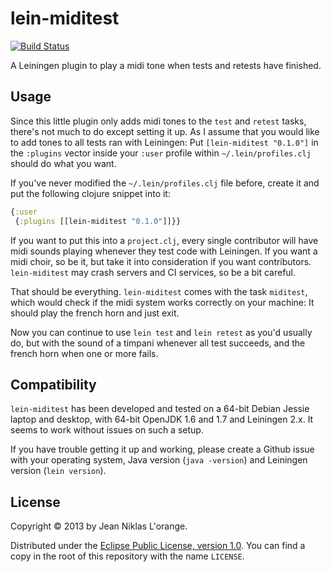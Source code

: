 # lein-miditest
[![Build Status](https://secure.travis-ci.org/hyPiRion/lein-miditest.png?branch=master "Build Status")](http://travis-ci.org/hyPiRion/lein-miditest)

A Leiningen plugin to play a midi tone when tests and retests have finished.

## Usage

Since this little plugin only adds midi tones to the `test` and `retest` tasks,
there's not much to do except setting it up. As I assume that you would like to
add tones to all tests ran with Leiningen: Put `[lein-miditest "0.1.0"]` in the
`:plugins` vector inside your `:user` profile within `~/.lein/profiles.clj`
should do what you want.

If you've never modified the `~/.lein/profiles.clj` file before, create it and
put the following clojure snippet into it:

```clj
{:user
 {:plugins [[lein-miditest "0.1.0"]]}}
```

If you want to put this into a `project.clj`, every single contributor will have
midi sounds playing whenever they test code with Leiningen. If you want a midi
choir, so be it, but take it into consideration if you want contributors.
`lein-miditest` may crash servers and CI services, so be a bit careful.

That should be everything. `lein-miditest` comes with the task `miditest`, which
would check if the midi system works correctly on your machine: It should play
the french horn and just exit. 

Now you can continue to use `lein test` and `lein retest` as you'd usually do,
but with the sound of a timpani whenever all test succeeds, and the french horn
when one or more fails.

## Compatibility

`lein-miditest` has been developed and tested on a 64-bit Debian Jessie laptop
and desktop, with 64-bit OpenJDK 1.6 and 1.7 and Leiningen 2.x. It seems to work
without issues on such a setup.

If you have trouble getting it up and working, please create a Github issue with
your operating system, Java version (`java -version`) and Leiningen version
(`lein version`).

## License

Copyright © 2013 by Jean Niklas L'orange.

Distributed under the [Eclipse Public License, version 1.0][license]. You can
find a copy in the root of this repository with the name `LICENSE`.

[license]: http://www.eclipse.org/legal/epl-v10.html "Eclipse Public License, version 1.0"
